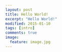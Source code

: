 ```yaml
---
layout: post
title: Hello World!
excerpt: "Hello World!"
modified: 2015-01-10
tags: [intro]
comments: true
image:
  feature: image.jpg
---
```


